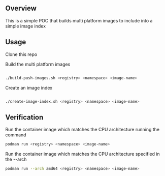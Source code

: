 ## Overview

This is a simple POC that builds multi platform images to include into a simple image index

## Usage

Clone this repo

Build the multi platform images

```bash

./build-push-images.sh <registry> <namespace> <image-name>
```

Create an image index

```bash

./create-image-index.sh <registry> <namespace> <image-name>
```

## Verification

Run the container image which matches the CPU architecture running the command
```bash
podman run <registry> <namespace> <image-name>
```

Run the container image which matches the CPU architecture specified in the --arch
```bash
podman run --arch amd64 <registry> <namespace> <image-name>
```
